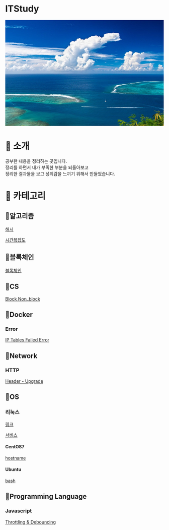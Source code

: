 # ITStudy
![sea](./sea.jpg)


# 📣 소개
공부한 내용을 정리하는 곳입니다.  
정리를 하면서 내가 부족한 부분을 되돌아보고  
정리한 결과물을 보고 성취감을 느끼기 위해서 만들었습니다.


# 🔎 카테고리
## 🔖알고리즘
[해시](https://github.com/jaegeunha94/ITStudy/tree/main/Algorithm/Hash)  

[시간복잡도](https://github.com/jaegeunha94/ITStudy/tree/main/Algorithm/Time%20Complexity)


## 🔖블록체인
[블록체인](https://github.com/jaegeunha94/ITStudy/tree/main/BlockChain)


## 🔖CS
[Block Non_block](https://github.com/jaegeunha94/ITStudy/tree/main/CS/Block_NonBlock)


## 🔖Docker
### Error
[IP Tables Failed Error](https://github.com/jaegeunha94/ITStudy/tree/main/Docker/Error/IPTables_Failed)


## 🔖Network
### HTTP
[Header - Upgrade](https://github.com/jaegeunha94/ITStudy/tree/090b4963b29b49c1f2d1f5e2f2ec6184d2cacb20/Network/HTTP/Header/Upgrade)

## 🔖OS
### 리눅스
[링크](https://github.com/jaegeunha94/ITStudy/tree/main/OS/Linux/Link)

[서비스](https://github.com/jaegeunha94/ITStudy/tree/main/OS/Linux/Service)

#### CentOS7
[hostname](https://github.com/jaegeunha94/ITStudy/tree/main/OS/Linux/CentOS7/hostname)

#### Ubuntu
[bash](https://github.com/jaegeunha94/ITStudy/tree/main/OS/Linux/Ubuntu/Bash)


## 🔖Programming Language
### Javascript
[Throttling & Debouncing](https://github.com/jaegeunha94/ITStudy/tree/d3dc5e6d74de5094b3df649fd91d8ff5b07d29f0/ProgrammingLanguage/Javascript/Throttling_Debouncing)




